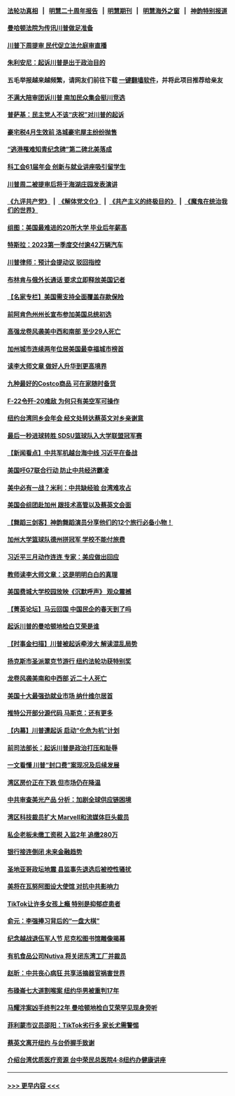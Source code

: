 #### [法轮功真相](https://github.com/gfw-breaker/truth/blob/master/README.md?t=0) &nbsp;&nbsp;|&nbsp;&nbsp; [明慧二十周年报告](https://github.com/gfw-breaker/mh-reports/blob/master/README.md?t=0) &nbsp;&nbsp;|&nbsp;&nbsp;[明慧期刊](https://github.com/gfw-breaker/mh-qikan) &nbsp;&nbsp;|&nbsp;&nbsp; [明慧海外之窗](https://github.com/gfw-breaker/mh-news/blob/master/README.md?t=0) &nbsp;&nbsp;|&nbsp;&nbsp; [神韵特别报道](https://github.com/gfw-breaker/mh-news/blob/master/shenyun.md?t=0)
#### [曼哈顿法院为传讯川普做足准备](../pages/nsc412/n13964230.md?t=04031243) 
#### [川普下周提审 民代促立法允庭审直播](../pages/nsc412/n13964232.md?t=04031243) 
#### [朱利安尼：起诉川普是出于政治目的](../pages/nsc412/n13964234.md?t=04031243) 
#### 五毛举报越来越频繁，请网友们前往下载 [一键翻墙软件](https://github.com/gfw-breaker/ssr-accounts)，并将此项目推荐给亲友
#### [不满大陪审团诉川普 南加民众集会挺川竞选](../pages/nsc412/n13964174.md?t=04031243) 
#### [普萨基：民主党人不该“庆祝”对川普的起诉](../pages/nsc412/n13964029.md?t=04031243) 
#### [豪宅税4月生效前 洛城豪宅屋主纷纷抛售](../pages/nsc412/n13964164.md?t=04031243) 
#### [“逃港罹难知青纪念碑”第二碑北美落成](../pages/nsc412/n13963514.md?t=04031243) 
#### [科工会61届年会 创新与就业讲座吸引留学生](../pages/nsc412/n13964068.md?t=04031243) 
#### [川普周二被提审后将于海湖庄园发表演讲](../pages/nsc412/n13963982.md?t=04031243) 
#### [《九评共产党》](https://github.com/begood0513/9ping.md/blob/master/README.md) &nbsp;|&nbsp; [《解体党文化》](../../../../jtdwh.md/blob/master/README.md)  &nbsp;|&nbsp; [《共产主义的终极目的》](../../../../gczydzjmd.md/blob/master/README.md) &nbsp;|&nbsp; [《魔鬼在统治我们的世界》](../../../../mgztzwmdsj.md/blob/master/README.md) 
#### [组图：美国最难进的20所大学 毕业后年薪高](../pages/nsc412/n13959851.md?t=04031243) 
#### [特斯拉：2023第一季度交付逾42万辆汽车](../pages/nsc412/n13963975.md?t=04031243) 
#### [川普律师：预计会提动议 驳回指控](../pages/nsc412/n13963958.md?t=04031243) 
#### [布林肯与俄外长通话 要求立即释放美国记者](../pages/nsc412/n13963946.md?t=04031243) 
#### [【名家专栏】美国需支持全面覆盖存款保险](../pages/nsc412/n13963860.md?t=04031243) 
#### [前阿肯色州州长宣布参加美国总统初选](../pages/nsc412/n13963935.md?t=04031243) 
#### [高强龙卷风袭美中西和南部 至少29人死亡](../pages/nsc412/n13963807.md?t=04031243) 
#### [加州城市连续两年位居美国最幸福城市榜首](../pages/nsc412/n13963178.md?t=04031243) 
#### [读李大师文章 做好人升华到更高境界](../pages/nsc412/n13962050.md?t=04031243) 
#### [九种最好的Costco商品 可在家随时备货](../pages/nsc412/n13962245.md?t=04031243) 
#### [F-22令歼-20难敌 为何只有美空军可操作](../pages/nsc412/n13961165.md?t=04031243) 
#### [纽约台湾同乡会年会 经文处转达蔡英文对乡亲谢意](../pages/nsc412/n13963723.md?t=04031243) 
#### [最后一秒进球转胜 SDSU篮球队入大学联盟冠军赛](../pages/nsc412/n13963492.md?t=04031243) 
#### [【新闻看点】中共军机越台海中线 习近平在备战](../pages/nsc412/n13963483.md?t=04031243) 
#### [美国吁G7联合行动 防止中共经济霸凌](../pages/nsc412/n13963564.md?t=04031243) 
#### [美中必有一战？米利：中共缺经验 台湾难攻占](../pages/nsc412/n13963490.md?t=04031243) 
#### [美国会组团赴加州 跟技术高管以及蔡英文会面](../pages/nsc412/n13963538.md?t=04031243) 
#### [【舞蹈三剑客】神韵舞蹈演员分享他们的12个旅行必备小物！](../pages/nsc412/n13963507.md?t=04031243) 
#### [加州大学篮球队德州拼冠军 学校不能付旅费](../pages/nsc412/n13963466.md?t=04031243) 
#### [习近平三月动作连连 专家：美应做出回应](../pages/nsc412/n13963399.md?t=04031243) 
#### [教师读李大师文章：这是明明白白的真理](../pages/nsc412/n13963405.md?t=04031243) 
#### [美国费城大学校园放映《沉默呼声》 观众震撼](../pages/nsc412/n13962185.md?t=04031243) 
#### [【菁英论坛】马云回国 中国民企的春天到了吗](../pages/nsc412/n13963374.md?t=04031243) 
#### [起诉川普的曼哈顿地检白艾荣是谁](../pages/nsc412/n13963347.md?t=04031243) 
#### [【时事金扫描】川普被起诉牵涉大 解读混乱局势](../pages/nsc412/n13963361.md?t=04031243) 
#### [扬克斯市圣派翠克节游行 纽约法轮功获特别奖](../pages/nsc412/n13962977.md?t=04031243) 
#### [龙卷风袭美南和中西部 近二十人死亡](../pages/nsc412/n13963297.md?t=04031243) 
#### [美国十大最强劲就业市场 纳什维尔居首](../pages/nsc412/n13963364.md?t=04031243) 
#### [推特公开部分源代码 马斯克：还有更多](../pages/nsc412/n13963340.md?t=04031243) 
#### [【内幕】川普遭起诉 启动“化危为机”计划](../pages/nsc412/n13963334.md?t=04031243) 
#### [前司法部长：起诉川普是政治打压和耻辱](../pages/nsc412/n13963330.md?t=04031243) 
#### [一文看懂 川普“封口费”案现况及后续发展](../pages/nsc412/n13962939.md?t=04031243) 
#### [湾区房价正在下跌 但市场仍在降温](../pages/nsc412/n13963233.md?t=04031243) 
#### [中共审查美光产品 分析：加剧全球供应链困境](../pages/nsc412/n13963146.md?t=04031243) 
#### [湾区科技裁员扩大 Marvell和流媒体巨头裁员](../pages/nsc412/n13963153.md?t=04031243) 
#### [私企老板未缴工资税 入监2年 追缴280万](../pages/nsc412/n13963150.md?t=04031243) 
#### [银行接连倒闭   未来金融趋势](../pages/nsc412/n13963109.md?t=04031243) 
#### [圣地亚哥政坛地震 县监事先退选后被控性骚扰](../pages/nsc412/n13962956.md?t=04031243) 
#### [美将在瓦努阿图设大使馆 对抗中共影响力](../pages/nsc412/n13962934.md?t=04031243) 
#### [TikTok让许多女孩上瘾   特别是抑郁症患者](../pages/nsc412/n13963055.md?t=04031243) 
#### [俞元：李强捧习背后的“一盘大棋”](../pages/nsc412/n13963042.md?t=04031243) 
#### [纪念越战退伍军人节 尼克松图书馆雕像揭幕](../pages/nsc412/n13963035.md?t=04031243) 
#### [有机食品公司Nutiva 将关闭东湾工厂并裁员](../pages/nsc412/n13963032.md?t=04031243) 
#### [赵昕：中共丧心病狂 共享活摘器官祸害世界](../pages/nsc412/n13963031.md?t=04031243) 
#### [布碌崙七大道割喉案 纽约华男被重判17年](../pages/nsc412/n13962966.md?t=04031243) 
#### [马耀泮案凶手终判22年 曼哈顿地检白艾荣罕见现身旁听](../pages/nsc412/n13962972.md?t=04031243) 
#### [菲利蒙市议员邵阳：TikTok劣行多 家长尤需警惕](../pages/nsc412/n13963005.md?t=04031243) 
#### [蔡英文离开纽约 与台侨握手致谢](../pages/nsc412/n13962942.md?t=04031243) 
#### [介绍台湾优质医疗资源 台中荣民总医院4‧8纽约办健康讲座](../pages/nsc412/n13962961.md?t=04031243) 

----
#### [ >>> 更早内容 <<< ](../indexes/nsc412-earlier.md)
